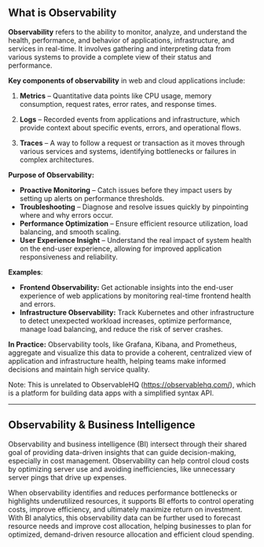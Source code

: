 ## What is Observability

**Observability** refers to the ability to monitor, analyze, and understand the health, performance, and behavior of applications, infrastructure, and services in real-time. It involves gathering and interpreting data from various systems to provide a complete view of their status and performance.

**Key components of observability** in web and cloud applications include:

1. **Metrics** – Quantitative data points like CPU usage, memory consumption, request rates, error rates, and response times.
  
2. **Logs** – Recorded events from applications and infrastructure, which provide context about specific events, errors, and operational flows.
  
3. **Traces** – A way to follow a request or transaction as it moves through various services and systems, identifying bottlenecks or failures in complex architectures.

**Purpose of Observability:**
- **Proactive Monitoring** – Catch issues before they impact users by setting up alerts on performance thresholds.
- **Troubleshooting** – Diagnose and resolve issues quickly by pinpointing where and why errors occur.
- **Performance Optimization** – Ensure efficient resource utilization, load balancing, and smooth scaling.
- **User Experience Insight** – Understand the real impact of system health on the end-user experience, allowing for improved application responsiveness and reliability.

**Examples**:
- **Frontend Observability:** Get actionable insights into the end-user experience of web applications by monitoring real-time frontend health and errors.
- **Infrastructure Observability:** Track Kubernetes and other infrastructure to detect unexpected workload increases, optimize performance, manage load balancing, and reduce the risk of server crashes.

**In Practice:** Observability tools, like Grafana, Kibana, and Prometheus, aggregate and visualize this data to provide a coherent, centralized view of application and infrastructure health, helping teams make informed decisions and maintain high service quality.

Note: This is unrelated to ObservableHQ (https://observablehq.com/), which is a platform for building data apps with a simplified syntax API.

---

## Observability & Business Intelligence

Observability and business intelligence (BI) intersect through their shared goal of providing data-driven insights that can guide decision-making, especially in cost management. Observability can help control cloud costs by optimizing server use and avoiding inefficiencies, like unnecessary server pings that drive up expenses.

When observability identifies and reduces performance bottlenecks or highlights underutilized resources, it supports BI efforts to control operating costs, improve efficiency, and ultimately maximize return on investment. With BI analytics, this observability data can be further used to forecast resource needs and improve cost allocation, helping businesses to plan for optimized, demand-driven resource allocation and efficient cloud spending.